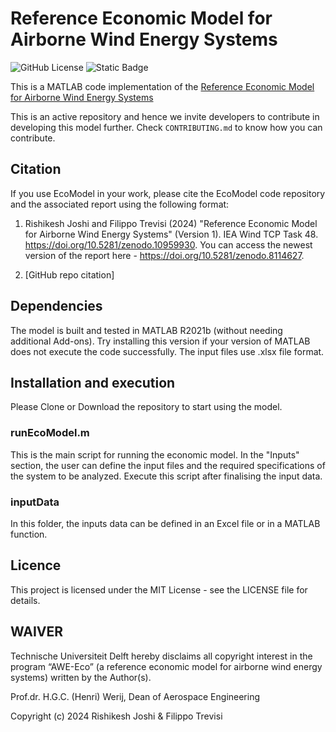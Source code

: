 # Reference Economic Model for Airborne Wind Energy Systems
![GitHub License](https://img.shields.io/github/license/awegroup/EcoModel)
![Static Badge](https://img.shields.io/badge/MATLAB-R2021b-blue)


This is a MATLAB code implementation of the [Reference Economic Model for Airborne Wind Energy Systems](https://doi.org/10.5281/zenodo.10959930)

This is an active repository and hence we invite developers to contribute in developing this model further. Check `CONTRIBUTING.md` to know how you can contribute.

## Citation

If you use EcoModel in your work, please cite the EcoModel code repository and the associated report using the following format:

1. Rishikesh Joshi and Filippo Trevisi (2024) "Reference Economic Model for Airborne Wind Energy Systems" (Version 1). IEA Wind TCP Task 48. https://doi.org/10.5281/zenodo.10959930. You can access the newest version of the report here - https://doi.org/10.5281/zenodo.8114627.

2. [GitHub repo citation]

## Dependencies
The model is built and tested in MATLAB R2021b (without needing additional Add-ons). Try installing this version if your version of MATLAB does not execute the code successfully.
The input files use .xlsx file format.

## Installation and execution 
Please Clone or Download the repository to start using the model.

### runEcoModel.m
This is the main script for running the economic model. In the "Inputs" section, the user can define the input files and the required specifications of the system to be analyzed. Execute this script after finalising the input data.

### inputData
In this folder, the inputs data can be defined in an Excel file or in a MATLAB function. 

## Licence
This project is licensed under the MIT License - see the LICENSE file for details.

## WAIVER
Technische Universiteit Delft hereby disclaims all copyright interest in the program “AWE-Eco” (a reference economic model for airborne wind energy systems) written by the Author(s).

Prof.dr. H.G.C. (Henri) Werij, Dean of Aerospace Engineering

Copyright (c) 2024 Rishikesh Joshi & Filippo Trevisi